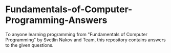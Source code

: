 # Fundamentals-of-Computer-Programming-Answers
To anyone learning programming from "Fundamentals of Computer Programming" by Svetlin Nakov and Team, this repository contains answers to the given questions.

